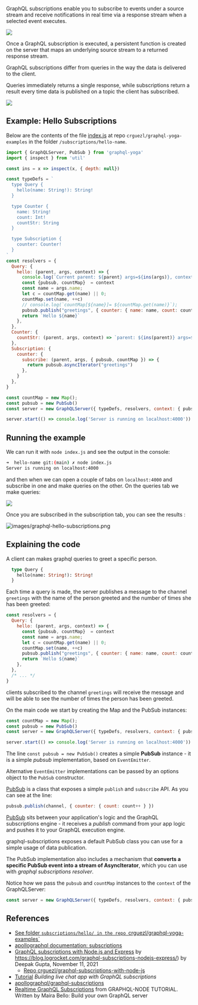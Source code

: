 GraphQL subscriptions enable you to subscribe to events under a source stream and receive notifications in real time via a response stream when a selected event executes. 

![](/images/graphql/graphql-scheme.png)

Once a GraphQL subscription is executed, a persistent function is created on the server that maps an underlying source stream to a returned response stream.

GraphQL subscriptions differ from queries in the way the data is delivered to the client. 

Queries immediately returns a single response, while subscriptions return a result every time data is published on a topic the client has subscribed.

![](/images/graphql/subscription_flow.png)

## Example: Hello Subscriptions

Below are the contents of the file [index.js](https://github.com/crguezl/graphql-yoga-examples/tree/main/subscriptions/hello-name/index.js) at repo `crguezl/graphql-yoga-examples` in the folder `/subscriptions/hello-name`. 

```js
import { GraphQLServer, PubSub } from 'graphql-yoga'
import { inspect } from 'util'

const ins = x => inspect(x, { depth: null})

const typeDefs = `
  type Query {
    hello(name: String!): String!
  }

  type Counter {
    name: String!
    count: Int!
    countStr: String
  }

  type Subscription {
    counter: Counter!
  }
`
const resolvers = {
  Query: {
    hello: (parent, args, context) => {
      console.log(`Current parent: ${parent} args=${ins(args)}, context keys=${Object.keys(context)}`)
      const {pubsub, countMap}  = context
      const name = args.name;
      let c = countMap.get(name) || 0;
      countMap.set(name, ++c)
      // console.log(`countMap[${name}]= ${countMap.get(name)}`);
      pubsub.publish("greetings", { counter: { name: name, count: countMap.get(name) }})
      return `Hello ${name}`
    },
  },
  Counter: {
    countStr: (parent, args, context) => `parent: ${ins(parent)} args=${ins(args)}, context keys=${Object.keys(context)} countMap=${ins(context.countMap)}`,
  },
  Subscription: {
    counter: {
      subscribe: (parent, args, { pubsub, countMap }) => {
        return pubsub.asyncIterator("greetings")
      },
    }
  },
}

const countMap = new Map();
const pubsub = new PubSub()
const server = new GraphQLServer({ typeDefs, resolvers, context: { pubsub, countMap } })

server.start(() => console.log('Server is running on localhost:4000'))
```

## Running the example

We can run it with `node index.js` and see the output in the console:

```bash
➜  hello-name git:(main) ✗ node index.js 
Server is running on localhost:4000
```

and then when we can open a couple of tabs on  `localhost:4000` and subscribe in one and make queries on the other. On the queries tab we make queries:

![](/images/graphql/graphql-query-for-subscription.png)

Once you are subscribed in the subscription tab, you can see the results :

![images/graphql-hello-subscriptions.png](/images/graphql-hello-subscriptions.png)

## Explaining the code

A client can makes graphql queries to greet a specific person. 

```graphQL
  type Query {
    hello(name: String!): String!
  }
```

Each time a query is made, the server publishes a message to the channel `greetings` with the name of the person greeted and the number of times she has been greeted:

```js
const resolvers = {
  Query: {
    hello: (parent, args, context) => {
      const {pubsub, countMap}  = context
      const name = args.name;
      let c = countMap.get(name) || 0;
      countMap.set(name, ++c)
      pubsub.publish("greetings", { counter: { name: name, count: countMap.get(name) }})
      return `Hello ${name}`
    },
  },
  /* ... */
}
```

clients subscribed to the channel `greetings` will receive the message and will be able to see the number of times the person has been greeted.


On the main code we start by creating the Map and the PubSub instances:

```js
const countMap = new Map();
const pubsub = new PubSub()
const server = new GraphQLServer({ typeDefs, resolvers, context: { pubsub, countMap } })

server.start(() => console.log('Server is running on localhost:4000'))
```

The line `const pubsub = new PubSub()` creates
a simple **PubSub** instance - it is a simple *pubsub* implementation, based on `EventEmitter`. 

Alternative `EventEmitter` implementations can be passed by an options object to the `PubSub` constructor.

[PubSub](https://www.apollographql.com/docs/graphql-subscriptions/setup/) is a class that exposes a simple `publish` and `subscribe` API. As you can see at the line:

```js
pubsub.publish(channel, { counter: { count: count++ } })
```

[PubSub](https://www.apollographql.com/docs/graphql-subscriptions/setup/) sits between your application's logic and the GraphQL subscriptions engine - it receives a *publish* command from your app logic and pushes it to your GraphQL execution engine.

graphql-subscriptions exposes a default PubSub class you can use for a simple usage of data publication.

The PubSub implementation also includes a mechanism that **converts a specific PubSub event into a stream of AsyncIterator**, which you can use with *graphql subscriptions resolver*.

Notice how we pass the `pubsub` and `countMap` instances to the `context` of the GraphQLServer:

```js
const server = new GraphQLServer({ typeDefs, resolvers, context: { pubsub, countMap } })
```

## References

* [See folder `subscriptions/hello/ in the repo `crguezl/graphql-yoga-examples`](https://github.com/crguezl/graphql-yoga-examples/blob/main/subscriptions/)
* [apollographql documentation: subscriptions](https://www.apollographql.com/docs/react/data/subscriptions/)
* [GraphQL subscriptions with Node.js and Express](https://blog.logrocket.com/graphql-subscriptions-nodejs-express/) by https://blog.logrocket.com/graphql-subscriptions-nodejs-express/) by Deepak Gupta, November 11, 2021
  * [Repo crguezl/graphql-subscriptions-with-node-js](https://github.com/crguezl/graphql-subscriptions-with-node-js)
* [Tutorial](https://pusher.com/tutorials/chat-graphql-subscriptions/) *Building live chat app with GraphQL subscriptions*
* [apollographql/graphql-subscriptions](https://github.com/apollographql/graphql-subscriptions)
* [Realtime GraphQL Subscriptions](https://www.howtographql.com/graphql-js/7-subscriptions/) from GRAPHQL-NODE TUTORIAL. Written by Maira Bello: Build your own GraphQL server

 <youtube  id="bn8qsi8jVew"></youtube>